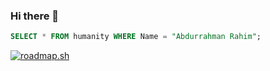 ### Hi there 👋
```SQL
SELECT * FROM humanity WHERE Name = "Abdurrahman Rahim";
```
[![roadmap.sh](https://api.roadmap.sh/v1-badge/wide/6484b41f87dba4077125ff80?variant=dark&roadmaps=react)](https://roadmap.sh)


<!--
**abdurrahmanr/abdurrahmanr** is a ✨ _special_ ✨ repository because its `README.md` (this file) appears on your GitHub profile.

Here are some ideas to get you started:

- 🔭 I’m currently working on ...
- 🌱 I’m currently learning ...
- 👯 I’m looking to collaborate on ...
- 🤔 I’m looking for help with ...
- 💬 Ask me about ...
- 📫 How to reach me: ...
- 😄 Pronouns: ...
- ⚡ Fun fact: ...
-->

